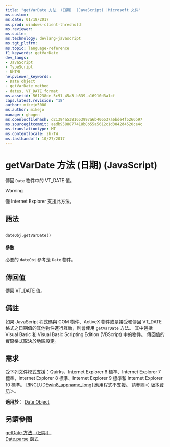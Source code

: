 ```yaml
---
title: "getVarDate 方法 （日期） (JavaScript) |Microsoft 文件"
ms.custom: 
ms.date: 01/18/2017
ms.prod: windows-client-threshold
ms.reviewer: 
ms.suite: 
ms.technology: devlang-javascript
ms.tgt_pltfrm: 
ms.topic: language-reference
f1_keywords: getVarDate
dev_langs:
- JavaScript
- TypeScript
- DHTML
helpviewer_keywords:
- Date object
- getVarDate method
- dates, VT_DATE format
ms.assetid: 561238de-5c91-45a3-b839-a16910d3a1cf
caps.latest.revision: "18"
author: mikejo5000
ms.author: mikejo
manager: ghogen
ms.openlocfilehash: d21394a5381653997a6b406537a6bde4f5266b97
ms.sourcegitcommit: aadb9588877418b8b55a5612c1d3842d4520ca4c
ms.translationtype: MT
ms.contentlocale: zh-TW
ms.lasthandoff: 10/27/2017
---
```

# <a name="getvardate-method-date-javascript"></a>getVarDate 方法 (日期) (JavaScript)
傳回 `Date` 物件中的 VT_DATE 值。  
  
> [!WARNING]
>  僅 Internet Explorer 支援此方法。  
  
## <a name="syntax"></a>語法  
  
```  
  
dateObj.getVarDate()   
```  
  
#### <a name="parameters"></a>參數  
 必要的 `dateObj` 參考是 `Date` 物件。  
  
## <a name="return-value"></a>傳回值  
 傳回 VT_DATE 值。  
  
## <a name="remarks"></a>備註  
 如果 JavaScript 程式碼與 COM 物件、ActiveX 物件或是接受和傳回 VT_DATE 格式之日期值的其他物件進行互動，則會使用 `getVarDate` 方法。 其中包括 Visual Basic 和 Visual Basic Scripting Edition (VBScript) 中的物件。 傳回值的實際格式取決於地區設定。  
  
## <a name="requirements"></a>需求  
 受下列文件模式支援：Quirks、Internet Explorer 6 標準、Internet Explorer 7 標準、Internet Explorer 8 標準、Internet Explorer 9 標準和 Internet Explorer 10 標準。 [!INCLUDE[win8_appname_long](../../javascript/includes/win8-appname-long-md.md)] 應用程式不支援。 請參閱＜ [版本資訊](../../javascript/reference/javascript-version-information.md)＞。  
  
 **適用於**： [Date Object](../../javascript/reference/date-object-javascript.md)  
  
## <a name="see-also"></a>另請參閱  
 [getDate 方法 （日期）](../../javascript/reference/getdate-method-date-javascript.md)   
 [Date.parse 函式](../../javascript/reference/date-parse-function-javascript.md)